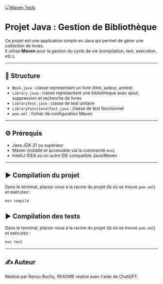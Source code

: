 [![Maven Tests](https://github.com/KenzoBuchy/project-test-logiciel/actions/workflows/main.yml/badge.svg)](https://github.com/KenzoBuchy/project-test-logiciel/actions/workflows/main.yml)
# Projet Java : Gestion de Bibliothèque

Ce projet est une application simple en Java qui permet de gérer une collection de livres.  
Il utilise **Maven** pour la gestion du cycle de vie (compilation, test, exécution, etc.).

---

## 📁 Structure

- `Book.java` : classe représentant un livre (titre, auteur, année)
- `Library.java` : classe représentant une bibliothèque avec ajout, suppression et recherche de livres
- `LibraryTest.java` : classe de test unitaire
- `LibraryFunctionalTest.java` : classe de test fonctionnel
- `pom.xml` : fichier de configuration Maven

---

## ⚙️ Prérequis

- Java JDK 21 ou supérieur
- Maven (installé et accessible via la commande `mvn`)
- IntelliJ IDEA ou un autre IDE compatible Java/Maven

---

## ▶️ Compilation du projet

Dans le terminal, placez-vous à la racine du projet (là où se trouve `pom.xml`) et exécutez :

```bash
mvn compile
````

## ▶️ Compilation des tests

Dans le terminal, placez-vous à la racine du projet (là où se trouve `pom.xml`) et exécutez :

```bash
mvn test
````

---

## ✍️ Auteur

Réalisé par Kenzo Buchy, README réalisé avec l'aide de ChatGPT.